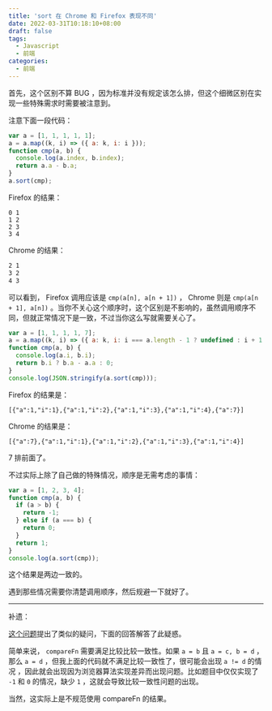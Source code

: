 ```yaml
---
title: 'sort 在 Chrome 和 Firefox 表现不同'
date: 2022-03-31T10:18:10+08:00
draft: false
tags:
  - Javascript 
  - 前端
categories:
  - 前端
---
```


首先，这个区别不算 BUG ，因为标准并没有规定该怎么排，但这个细微区别在实现一些特殊需求时需要被注意到。

注意下面一段代码：

```javascript
var a = [1, 1, 1, 1, 1];
a = a.map((k, i) => ({ a: k, i: i }));
function cmp(a, b) {
  console.log(a.index, b.index);
  return a.a - b.a;
}
a.sort(cmp);
```

Firefox 的结果：

```
0 1
1 2
2 3
3 4
```

Chrome 的结果：

```1 0
2 1
3 2
4 3
```

可以看到， Firefox 调用应该是 `cmp(a[n], a[n + 1])` ， Chrome 则是 `cmp(a[n + 1], a[n])` 。当你不关心这个顺序时，这个区别是不影响的，虽然调用顺序不同，但就正常情况下是一致，不过当你这么写就需要关心了。

```javascript
var a = [1, 1, 1, 1, 7];
a = a.map((k, i) => ({ a: k, i: i === a.length - 1 ? undefined : i + 1 }));
function cmp(a, b) {
  console.log(a.i, b.i);
  return b.i ? b.a - a.a : 0;
}
console.log(JSON.stringify(a.sort(cmp)));
```

Firefox 的结果是：

```
[{"a":1,"i":1},{"a":1,"i":2},{"a":1,"i":3},{"a":1,"i":4},{"a":7}]
```

Chrome 的结果是：

```
[{"a":7},{"a":1,"i":1},{"a":1,"i":2},{"a":1,"i":3},{"a":1,"i":4}]
```

7 排前面了。

不过实际上除了自己做的特殊情况，顺序是无需考虑的事情：

```javascript
var a = [1, 2, 3, 4];
function cmp(a, b) {
  if (a > b) {
    return -1;
  } else if (a === b) {
    return 0;
  }
  return 1;
}
console.log(a.sort(cmp));
```

这个结果是两边一致的。

遇到那些情况需要你清楚调用顺序，然后规避一下就好了。

---

补遗：

[这个问题](https://stackoverflow.com/questions/68113002/js-sort-different-behaviour-in-firefox-and-chrome)提出了类似的疑问，下面的回答解答了此疑惑。

简单来说， `compareFn` 需要满足比较比较一致性。如果 `a = b` 且 `a = c, b = d` ，那么 `a = d` ，但我上面的代码就不满足比较一致性了，很可能会出现 `a != d` 的情况 ，因此就会出现因为浏览器算法实现差异而出现问题。比如题目中仅仅实现了 `-1` 和 `0` 的情况，缺少 `1` ，这就会导致比较一致性问题的出现。

当然，这实际上是不规范使用 compareFn 的结果。
